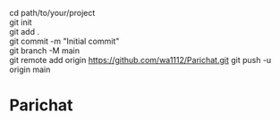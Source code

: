 cd path/to/your/project  
git init                
git add .                
git commit -m "Initial commit"  
git branch -M main       
git remote add origin https://github.com/wa1112/Parichat.git 
git push -u origin main  
# Parichat
